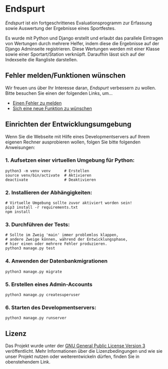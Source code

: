# Endspurt

*Endspurt* ist ein fortgeschrittenes Evaluationsprogramm zur Erfassung
sowie Auswertung der Ergebnisse eines Sportfestes.

Es wurde mit Python und Django erstellt und erlaubt das parallele
Eintragen von Wertungen durch mehrere Helfer, indem diese die
Ergebnisse auf der Django Adminseite registrieren.  Diese Wertungen
werden mit einer Klasse sowie einer Sportart/Station verknüpft.
Daraufhin lässt sich auf der Indexseite die Rangliste darstellen.

## Fehler melden/Funktionen wünschen

Wir freuen uns über Ihr Interesse daran, *Endspurt* verbessern zu
wollen.  Bitte besuchen Sie einen der folgenden Links, um...

 - [Einen Fehler zu melden](https://github.com/guemax/endspurt/issues/new)
 - [Sich eine neue Funktion zu wünschen](https://github.com/guemax/endspurt/issues/new)

## Einrichten der Entwicklungsumgebung

Wenn Sie die Webseite mit Hilfe eines Developmentservers auf Ihrem eigenen
Rechner ausprobieren wollen, folgen Sie bitte folgenden Anweisungen:

### 1. Aufsetzen einer virtuellen Umgebung für Python:

```shell
python3 -m venv venv      # Erstellen
source venv/bin/activate  # Aktivieren
deactivate                # Deaktivieren
```

### 2. Installieren der Abhängigkeiten:

```shell
# Virtuelle Umgebung sollte zuvor aktiviert worden sein!
pip3 install -r requirements.txt
npm install
```

### 3. Durchführen der Tests:

```shell
# Sollte im Zweig 'main' immer problemlos klappen,
# andere Zweige können, während der Entwicklungsphase,
# hier einen oder mehrere Fehler produzieren.
python3 manage.py test
```

### 4. Anwenden der Datenbankmigrationen

```shell
python3 manage.py migrate
```

### 5. Erstellen eines Admin-Accounts

```shell
python3 manage.py createsuperuser
```

### 6. Starten des Developmentservers:

```shell
python3 manage.py runserver
```

## Lizenz

Das Projekt wurde unter der [GNU General Public License Version
3](https://www.gnu.org/licenses/gpl-3.0.en.html) veröffentlicht.  Mehr
Informationen über die Lizenzbedingungen und wie sie unser Projekt
nutzen oder weiterentwickeln dürfen, finden Sie in obenstehendem Link.
